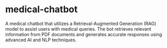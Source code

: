 # medical-chatbot
A medical chatbot that utilizes a Retrieval-Augmented Generation (RAG) model to assist users with medical queries. The bot retrieves relevant information from PDF documents and generates accurate responses using advanced AI and NLP techniques.
